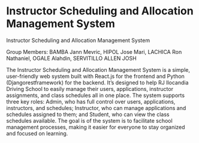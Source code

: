 # Instructor Scheduling and Allocation Management System

Instructor Scheduling and Allocation Management System 

Group Members: BAMBA Jann Mevric,
               HIPOL Jose Mari,
               LACHICA Ron Nathaniel,
               OGALE Alahdin,
               SERVITILLO ALLEN JOSH

The Instructor Scheduling and Allocation Management System is a simple, user-friendly web system built with React.js for the frontend and Python (Djangorestframework) for the backend. It’s designed to help RJ Ilocandia Driving School to easily manage their users, applications, instructor assignments, and class schedules all in one place. The system supports three key roles: Admin, who has full control over users, applications, instructors, and schedules; Instructor, who can manage applications and schedules assigned to them; and Student, who can view the class schedules available. The goal is of the system is to facilitate school management processes, making it easier for everyone to stay organized and focused on learning.


